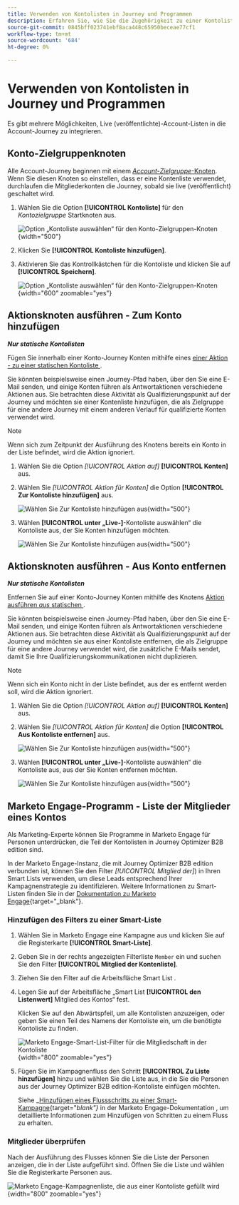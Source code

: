 ```yaml
---
title: Verwenden von Kontolisten in Journey und Programmen
description: Erfahren Sie, wie Sie die Zugehörigkeit zu einer Kontoliste in Journey koordinieren und Marketo Engage-Smart-Listen nach der Zugehörigkeit zu einer Kontoliste filtern.
source-git-commit: 0845bff023741ebf8aca448c65950beceae77cf1
workflow-type: tm+mt
source-wordcount: '684'
ht-degree: 0%

---
```


# Verwenden von Kontolisten in Journey und Programmen

Es gibt mehrere Möglichkeiten, Live (veröffentlichte)-Account-Listen in die Account-Journey zu integrieren.

## Konto-Zielgruppenknoten

Alle Account-Journey beginnen mit einem [_Account-Zielgruppe_-Knoten](../journeys/account-audience-nodes.md). Wenn Sie diesen Knoten so einstellen, dass er eine Kontenliste verwendet, durchlaufen die Mitgliederkonten die Journey, sobald sie live (veröffentlicht) geschaltet wird.

1. Wählen Sie die Option **[!UICONTROL Kontoliste]** für den _Kontozielgruppe_ Startknoten aus.

   ![Option „Kontoliste auswählen“ für den Konto-Zielgruppen-Knoten](../journeys/assets/node-audience-account-list.png){width="500"}

1. Klicken Sie **[!UICONTROL Kontoliste hinzufügen]**.

1. Aktivieren Sie das Kontrollkästchen für die Kontoliste und klicken Sie auf **[!UICONTROL Speichern]**.

   ![Option „Kontoliste auswählen“ für den Konto-Zielgruppen-Knoten](../journeys/assets/node-audience-account-list-select-dialog.png){width="600" zoomable="yes"}

## Aktionsknoten ausführen - Zum Konto hinzufügen

**_Nur statische Kontolisten_**

Fügen Sie innerhalb einer Konto-Journey Konten mithilfe eines [einer Aktion _-_ zu einer statischen Kontoliste ](../journeys/action-nodes.md).

Sie könnten beispielsweise einen Journey-Pfad haben, über den Sie eine E-Mail senden, und einige Konten führen als Antwortaktionen verschiedene Aktionen aus. Sie betrachten diese Aktivität als Qualifizierungspunkt auf der Journey und möchten sie einer Kontenliste hinzufügen, die als Zielgruppe für eine andere Journey mit einem anderen Verlauf für qualifizierte Konten verwendet wird.

>[!NOTE]
>
>Wenn sich zum Zeitpunkt der Ausführung des Knotens bereits ein Konto in der Liste befindet, wird die Aktion ignoriert.

1. Wählen Sie die Option _[!UICONTROL Aktion auf]_ **[!UICONTROL Konten]** aus.

1. Wählen Sie _[!UICONTROL Aktion für Konten]_ die Option **[!UICONTROL Zur Kontoliste hinzufügen]** aus.

   ![Wählen Sie Zur Kontoliste hinzufügen aus](../journeys/assets/node-action-account-add-to-account-list.png){width="500"}

1. Wählen **[!UICONTROL unter „Live-]**-Kontoliste auswählen“ die Kontoliste aus, der Sie Konten hinzufügen möchten.

   ![Wählen Sie Zur Kontoliste hinzufügen aus](../journeys/assets/node-action-account-add-to-account-list-select.png){width="500"}

## Aktionsknoten ausführen - Aus Konto entfernen

**_Nur statische Kontolisten_**

Entfernen Sie auf einer Konto-Journey Konten mithilfe des Knotens [Aktion ausführen _aus_ statischen ](../journeys/action-nodes.md).

Sie könnten beispielsweise einen Journey-Pfad haben, über den Sie eine E-Mail senden, und einige Konten führen als Antwortaktionen verschiedene Aktionen aus. Sie betrachten diese Aktivität als Qualifizierungspunkt auf der Journey und möchten sie aus einer Kontoliste entfernen, die als Zielgruppe für eine andere Journey verwendet wird, die zusätzliche E-Mails sendet, damit Sie Ihre Qualifizierungskommunikationen nicht duplizieren.

>[!NOTE]
>
>Wenn sich ein Konto nicht in der Liste befindet, aus der es entfernt werden soll, wird die Aktion ignoriert.

1. Wählen Sie die Option _[!UICONTROL Aktion auf]_ **[!UICONTROL Konten]** aus.

1. Wählen Sie _[!UICONTROL Aktion für Konten]_ die Option **[!UICONTROL Aus Kontoliste entfernen]** aus.

   ![Wählen Sie Zur Kontoliste hinzufügen aus](../journeys/assets/node-action-account-remove-from-account-list.png){width="500"}

1. Wählen **[!UICONTROL unter „Live-]**-Kontoliste auswählen“ die Kontoliste aus, aus der Sie Konten entfernen möchten.

   ![Wählen Sie Zur Kontoliste hinzufügen aus](../journeys/assets/node-action-account-remove-from-account-list-select.png){width="500"}

## Marketo Engage-Programm - Liste der Mitglieder eines Kontos

Als Marketing-Experte können Sie Programme in Marketo Engage für Personen unterdrücken, die Teil der Kontolisten in Journey Optimizer B2B edition sind.

In der Marketo Engage-Instanz, die mit Journey Optimizer B2B edition verbunden ist, können Sie den Filter _[!UICONTROL Mitglied der]_) in Ihren Smart Lists verwenden, um diese Leads entsprechend Ihrer Kampagnenstrategie zu identifizieren. Weitere Informationen zu Smart-Listen finden Sie in der [Dokumentation zu Marketo Engage](https://experienceleague.adobe.com/en/docs/marketo/using/product-docs/core-marketo-concepts/smart-lists-and-static-lists/understanding-smart-lists){target="_blank"}.

### Hinzufügen des Filters zu einer Smart-Liste

1. Wählen Sie in Marketo Engage eine Kampagne aus und klicken Sie auf die Registerkarte **[!UICONTROL Smart-Liste]**.

1. Geben Sie in der rechts angezeigten Filterliste `Member` ein und suchen Sie den Filter **[!UICONTROL Mitglied der Kontenliste]**.

1. Ziehen Sie den Filter auf die Arbeitsfläche Smart List .

1. Legen Sie auf der Arbeitsfläche „Smart List **[!UICONTROL den Listenwert]** Mitglied des Kontos“ fest.

   Klicken Sie auf den Abwärtspfeil, um alle Kontolisten anzuzeigen, oder geben Sie einen Teil des Namens der Kontoliste ein, um die benötigte Kontoliste zu finden.

   ![Marketo Engage-Smart-List-Filter für die Mitgliedschaft in der Kontoliste](./assets/account-lists-marketo-engage-smart-list.png){width="800" zoomable="yes"}

1. Fügen Sie im Kampagnenfluss den Schritt **[!UICONTROL Zu Liste hinzufügen]** hinzu und wählen Sie die Liste aus, in die Sie die Personen aus der Journey Optimizer B2B edition-Kontoliste einfügen möchten.

   Siehe _[Hinzufügen eines Flussschritts zu einer Smart-Kampagne](https://experienceleague.adobe.com/en/docs/marketo/using/product-docs/core-marketo-concepts/smart-campaigns/flow-actions/add-a-flow-step-to-a-smart-campaign){target="_blank"}_ in der Marketo Engage-Dokumentation , um detaillierte Informationen zum Hinzufügen von Schritten zu einem Fluss zu erhalten.

### Mitglieder überprüfen

Nach der Ausführung des Flusses können Sie die Liste der Personen anzeigen, die in der Liste aufgeführt sind. Öffnen Sie die Liste und wählen Sie die Registerkarte Personen aus.

![Marketo Engage-Kampagnenliste, die aus einer Kontoliste gefüllt wird](./assets/account-lists-marketo-engage-smart-list-people.png){width="800" zoomable="yes"}

